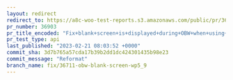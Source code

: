 ```yaml
---
layout: redirect
redirect_to: https://a8c-woo-test-reports.s3.amazonaws.com/public/pr/36903/api/index.html
pr_number: 36903
pr_title_encoded: "Fix+blank+screen+is+displayed+during+OBW+when+using+WP5.9"
pr_test_type: api
last_published: "2023-02-21 08:03:52 +0000"
commit_sha: 3d7b765a57cda17b39b2dd1dc424301435b98e23
commit_message: "Reformat"
branch_name: fix/36711-obw-blank-screen-wp5_9
---
```

